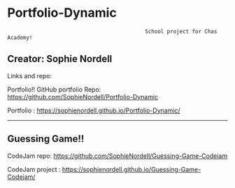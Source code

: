 # Portfolio-Dynamic


                                                School project for Chas Academy!

Creator: Sophie Nordell
------------------------

Links and repo:

Portfolio!!
GitHub portfolio Repo:  https://github.com/SophieNordell/Portfolio-Dynamic

Portfolio : https://sophienordell.github.io/Portfolio-Dynamic/

-----------------------------------------------------------------------------------------------------------------

Guessing Game!!
---------------
CodeJam repo: https://github.com/SophieNordell/Guessing-Game-Codejam

CodeJam project : https://sophienordell.github.io/Guessing-Game-Codejam/
